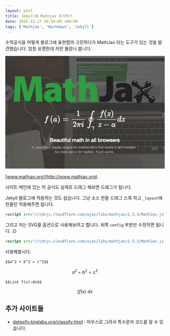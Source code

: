 ```yaml
---
layout: post
title: Jekyll에 Mathjax 추가하기
date: 2015-12-17 20:54:05 +09:00
tags: ['Mathjax', 'Markdown', 'Jekyll']
---
```


수학공식을 어떻게 블로그에 표현할까 고민하다가 MathJax 라는 도구가 있는 것을 발견했습니다. 엄청 유명한데 저만 몰랐나
봅니다.

![MathJax Main](/images/mathjax/main.png)

[www.mathjax.org](http://www.mathjax.org)

사이트 메인에 있는 저 공식도 실제로 드래그 해보면 드래그가 됩니다.

Jekyll 블로그에 적용하는 것도 쉽습니다. 그냥 소스 한줄 드래그 스륵 하고 `_layout`에 한줄만 적용해주면 됩니다.

```html
<script src="//cdnjs.cloudflare.com/ajax/libs/mathjax/2.5.3/MathJax.js?config=TeX-AMS-MML_HTMLorMML"></script>
```

그리고 저는 SVG를 옵션으로 사용해보려고 합니다. 뒤쪽 `config` 부분만 수정하면 됩니다. :D

```html
<script src="//cdnjs.cloudflare.com/ajax/libs/mathjax/2.5.3/MathJax.js?config=TeX-AMS-MML_SVG"></script>
```

사용해봅시다.

```
$$a^2 + b^2 = c^2$$
```

$$a^2 + b^2 = c^2$$

```
$$\int f(x)~dx$$
```

$$\int f(x)~dx$$

## 추가 사이트들

- [detexify.kirelabs.org/classify.html](http://detexify.kirelabs.org/classify.html) : 마우스로 그려서 특수문자 코드를 알 수 있습니다.
